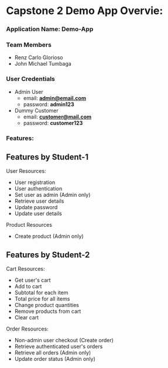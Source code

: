 # Capstone 2 Demo App Overvie:

### Application Name: Demo-App

### Team Members

- Renz Carlo Glorioso
- John Michael Tumbaga

### User Credentials

- Admin User
  - email: **admin@email.com**
  - password: **admin123**
- Dummy Customer
  - email: **customer@mail.com**
  - password: **customer123**

### Features:

## Features by Student-1

User Resources:

- User registration
- User authentication
- Set user as admin (Admin only)
- Retrieve user details
- Update password
- Update user details

Product Resources

- Create product (Admin only)

## Features by Student-2

Cart Resources:

- Get user's cart
- Add to cart
- Subtotal for each item
- Total price for all items
- Change product quantities
- Remove products from cart
- Clear cart

Order Resources:

- Non-admin user checkout (Create order)
- Retrieve authenticated user's orders
- Retrieve all orders (Admin only)
- Update order status (Admin only)